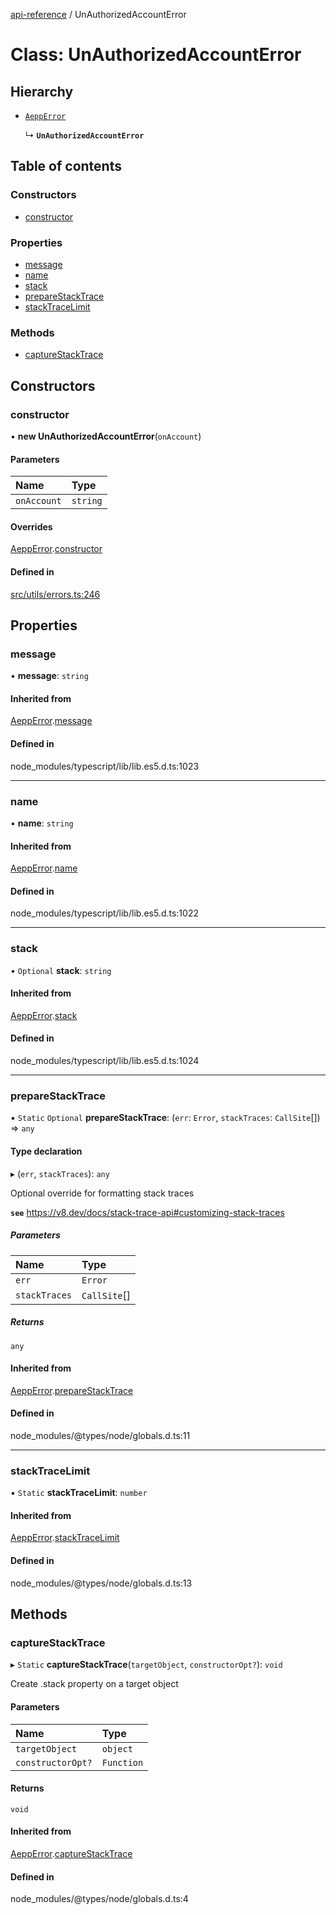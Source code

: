 [api-reference](../README.md) / UnAuthorizedAccountError

# Class: UnAuthorizedAccountError

## Hierarchy

- [`AeppError`](AeppError.md)

  ↳ **`UnAuthorizedAccountError`**

## Table of contents

### Constructors

- [constructor](UnAuthorizedAccountError.md#constructor)

### Properties

- [message](UnAuthorizedAccountError.md#message)
- [name](UnAuthorizedAccountError.md#name)
- [stack](UnAuthorizedAccountError.md#stack)
- [prepareStackTrace](UnAuthorizedAccountError.md#preparestacktrace)
- [stackTraceLimit](UnAuthorizedAccountError.md#stacktracelimit)

### Methods

- [captureStackTrace](UnAuthorizedAccountError.md#capturestacktrace)

## Constructors

### constructor

• **new UnAuthorizedAccountError**(`onAccount`)

#### Parameters

| Name | Type |
| :------ | :------ |
| `onAccount` | `string` |

#### Overrides

[AeppError](AeppError.md).[constructor](AeppError.md#constructor)

#### Defined in

[src/utils/errors.ts:246](https://github.com/unicorndomaingr/aepp-sdk-js-ts/blob/e06cc9f0/src/utils/errors.ts#L246)

## Properties

### message

• **message**: `string`

#### Inherited from

[AeppError](AeppError.md).[message](AeppError.md#message)

#### Defined in

node_modules/typescript/lib/lib.es5.d.ts:1023

___

### name

• **name**: `string`

#### Inherited from

[AeppError](AeppError.md).[name](AeppError.md#name)

#### Defined in

node_modules/typescript/lib/lib.es5.d.ts:1022

___

### stack

• `Optional` **stack**: `string`

#### Inherited from

[AeppError](AeppError.md).[stack](AeppError.md#stack)

#### Defined in

node_modules/typescript/lib/lib.es5.d.ts:1024

___

### prepareStackTrace

▪ `Static` `Optional` **prepareStackTrace**: (`err`: `Error`, `stackTraces`: `CallSite`[]) => `any`

#### Type declaration

▸ (`err`, `stackTraces`): `any`

Optional override for formatting stack traces

**`see`** https://v8.dev/docs/stack-trace-api#customizing-stack-traces

##### Parameters

| Name | Type |
| :------ | :------ |
| `err` | `Error` |
| `stackTraces` | `CallSite`[] |

##### Returns

`any`

#### Inherited from

[AeppError](AeppError.md).[prepareStackTrace](AeppError.md#preparestacktrace)

#### Defined in

node_modules/@types/node/globals.d.ts:11

___

### stackTraceLimit

▪ `Static` **stackTraceLimit**: `number`

#### Inherited from

[AeppError](AeppError.md).[stackTraceLimit](AeppError.md#stacktracelimit)

#### Defined in

node_modules/@types/node/globals.d.ts:13

## Methods

### captureStackTrace

▸ `Static` **captureStackTrace**(`targetObject`, `constructorOpt?`): `void`

Create .stack property on a target object

#### Parameters

| Name | Type |
| :------ | :------ |
| `targetObject` | `object` |
| `constructorOpt?` | `Function` |

#### Returns

`void`

#### Inherited from

[AeppError](AeppError.md).[captureStackTrace](AeppError.md#capturestacktrace)

#### Defined in

node_modules/@types/node/globals.d.ts:4
